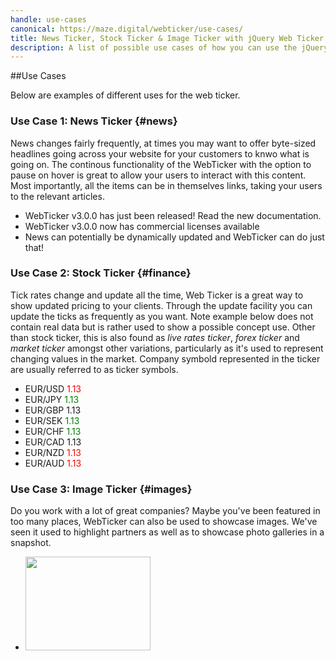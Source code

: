 ```yaml
---
handle: use-cases
canonical: https://maze.digital/webticker/use-cases/
title: News Ticker, Stock Ticker & Image Ticker with jQuery Web Ticker
description: A list of possible use cases of how you can use the jQuery Web Ticker, from news tickers to stock tickers, to image tickers.
---
```



##Use Cases

Below are examples of different uses for the web ticker.

### Use Case 1: News Ticker {#news}

News changes fairly frequently, at times you may want to offer byte-sized headlines going across your website for your customers to knwo what is going on. The continous functionality of the WebTicker with the option to pause on hover is great to allow your users to interact with this content. Most importantly, all the items can be in themselves links, taking your users to the relevant articles.

<div class="ticker-wrapper">
	<ul id="news-webticker" >
		<li data-update="item1">WebTicker v3.0.0 has just been released! Read the new documentation.</li>	
		<li data-update="item2">WebTicker v3.0.0 now has commercial licenses available</li>
		<li data-update="item3">News can potentially be dynamically updated and WebTicker can do just that!</li>
	</ul>
</div>

### Use Case 2: Stock Ticker {#finance}

Tick rates change and update all the time, Web Ticker is a great way to show updated pricing to your clients. Through the update facility you can update the ticks as frequently as you want. Note example below does not contain real data but is rather used to show a possible concept use. Other than stock ticker, this is also found as *live rates ticker*, *forex ticker* and *market ticker* amongst other variations, particularly as it's used to represent changing values in the market. Company symbold represented in the ticker are usually referred to as ticker symbols.

<div class="ticker-wrapper">
	<ul id="finance-webticker" >
		<li data-update="item1">EUR/USD <span style="color:red;">1.13</span></li>	
		<li data-update="item2">EUR/JPY <span style="color:green;">1.13</span></li>	
		<li data-update="item3">EUR/GBP <span>1.13</span></li>
		<li data-update="item4">EUR/SEK <span style="color:green;">1.13</span></li>	
		<li data-update="item5">EUR/CHF <span style="color:green;">1.13</span></li>	
		<li data-update="item6">EUR/CAD <span>1.13</span></li>
		<li data-update="item7">EUR/NZD <span style="color:red;">1.13</span></li>
		<li data-update="item8">EUR/AUD <span style="color:red;">1.13</span></li>
	</ul>
</div>

### Use Case 3: Image Ticker {#images}

Do you work with a lot of great companies? Maybe you've been featured in too many places, WebTicker can also be used to showcase images. We've seen it used to highlight partners as well as to showcase photo galleries in a snapshot.

<div class="ticker-wrapper images">
	<ul id="images-webticker">
		<li><img style='width:200px; height: 150px;' src="/workspace/assets/img/webticker/MER_800_600.jpg"/></li>
	</ul>
</div>